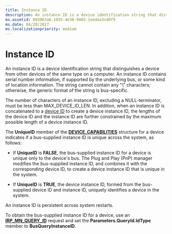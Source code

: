 ```yaml
---
title: Instance ID
description: An instance ID is a device identification string that distinguishes a device from other devices of the same type on a computer.
ms.assetid: 093063a6-1855-4e36-9465-1eedaa3cd0f9
ms.date: 04/20/2017
ms.localizationpriority: medium
---
```


# Instance ID


An instance ID is a device identification string that distinguishes a device from other devices of the same type on a computer. An instance ID contains serial number information, if supported by the underlying bus, or some kind of location information. The string cannot contain any "\\" characters; otherwise, the generic format of the string is bus-specific.




The number of characters of an instance ID, excluding a NULL-terminator, must be less than MAX_DEVICE_ID_LEN. In addition, when an instance ID is concatenated to a [device ID](device-ids.md) to create a device instance ID, the lengths of the device ID and the instance ID are further constrained by the maximum possible length of a device instance ID.

The **UniqueID** member of the [**DEVICE_CAPABILITIES**](https://docs.microsoft.com/windows-hardware/drivers/ddi/content/wdm/ns-wdm-_device_capabilities) structure for a device indicates if a bus-supplied instance ID is unique across the system, as follows:

-   If **UniqueID** is **FALSE**, the bus-supplied instance ID for a device is unique only to the device's bus. The Plug and Play (PnP) manager modifies the bus-supplied instance ID, and combines it with the corresponding device ID, to create a device instance ID that is unique in the system.

-   If **UniqueID** is **TRUE**, the device instance ID, formed from the bus-supplied device ID and instance ID, uniquely identifies a device in the system.

An instance ID is persistent across system restarts.

To obtain the bus-supplied instance ID for a device, use an [**IRP_MN_QUERY_ID**](https://docs.microsoft.com/windows-hardware/drivers/kernel/irp-mn-query-id) request and set the **Parameters.QueryId.IdType** member to **BusQueryInstanceID**.

 

 





